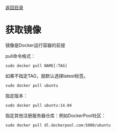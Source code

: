 [返回目录](/README.md)

# 获取镜像

镜像是Docker运行容器的前提

pull命令格式：

```
sudo docker pull NAME[:TAG]
```

如果不指定TAG，就默认选择latest标签。

```
sudo docker pull ubuntu
```

指定版本：

```
sudo docker pull ubuntu:14.04
```

指定其他注册服务器仓库：例如DockerPool社区：

```
sudo docker pull dl.dockerpool.com:5000/ubuntu
```



